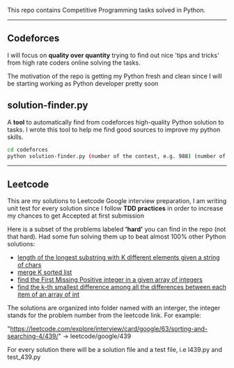 This repo contains Competitive Programming tasks solved in Python.

---

<h2> Codeforces </h2>

I will focus on **quality over quantity** trying to find out nice 'tips and tricks' from high rate coders online solving the tasks.

The motivation of the repo is getting my Python fresh and clean since I will be starting working as Python developer pretty soon

<h2>solution-finder.py</h2>

A **tool** to automatically find from codeforces high-quality Python solution to tasks. I wrote this tool to help me find good sources to improve my python skills.

```bash
cd codeforces
python solution-finder.py (number of the contest, e.g. 988) (number of the problem, e.g A)
```

---

<h2> Leetcode </h2>

This are my solutions to Leetcode Google interview preparation, I am writing unit test for every solution since I follow **TDD practices** in order to increase my chances to get Accepted at first submission

Here is a subset of the problems labeled **'hard'** you can find in the repo (not that hard). Had some fun solving them up to beat almost 100% other Python solutions:
 
 - [length of the longest substring with K different elements given a string of chars](https://github.com/SolbiatiAlessandro/pyComPro/blob/master/leetcode/google/332/l332.py)
 - [merge K sorted list](https://github.com/SolbiatiAlessandro/pyComPro/blob/master/leetcode/google/342/l342c.py)
 - [find the First Missing Positive integer in a given array of integers](https://github.com/SolbiatiAlessandro/pyComPro/blob/master/leetcode/google/457/l457.py)
 - [find the k-th smallest difference among all the differences between each item of an array of int](https://github.com/SolbiatiAlessandro/pyComPro/tree/master/leetcode/google/439)

The solutions are organized into folder named with an interger, the integer stands for the problem number from the leetcode link. For example:

"https://leetcode.com/explore/interview/card/google/63/sorting-and-searching-4/439/" -> leetcode/google/439

For every solution there will be a solution file and a test file, i.e l439.py and test_439.py
